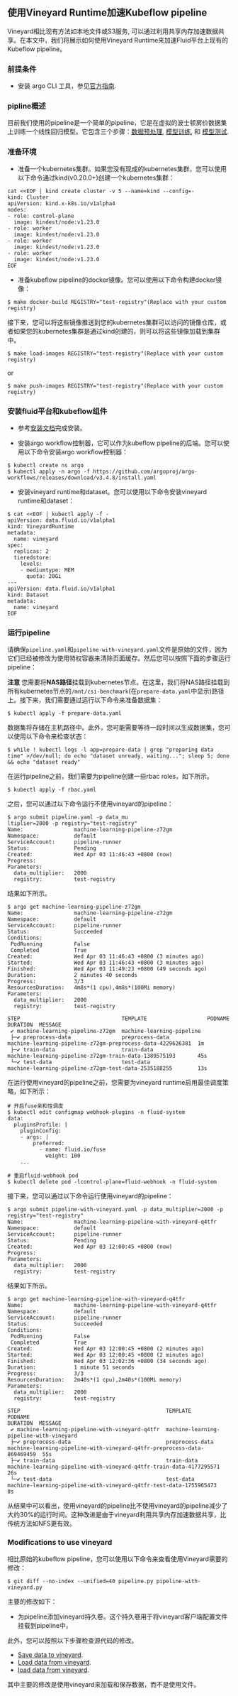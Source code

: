 ## 使用Vineyard Runtime加速Kubeflow pipeline

Vineyard相比现有方法如本地文件或S3服务, 可以通过利用共享内存加速数据共享。在本文中，我们将展示如何使用Vineyard Runtime来加速Fluid平台上现有的Kubeflow pipeline。

### 前提条件

- 安装 argo CLI 工具，参见[官方指南](https://github.com/argoproj/argo-workflows/releases/).

### pipline概述

目前我们使用的pipeline是一个简单的pipeline，它是在虚拟的波士顿房价数据集上训练一个线性回归模型。它包含三个步骤：[数据预处理](./preprocess-data/preprocess-data.y), [模型训练](./train-data/train-data.py), 和 [模型测试](./test-data/test-data.py).


### 准备环境

- 准备一个kubernetes集群。如果您没有现成的kubernetes集群，您可以使用以下命令通过kind(v0.20.0+)创建一个kubernetes集群：

```shell
cat <<EOF | kind create cluster -v 5 --name=kind --config=-
kind: Cluster
apiVersion: kind.x-k8s.io/v1alpha4
nodes:
- role: control-plane
  image: kindest/node:v1.23.0
- role: worker
  image: kindest/node:v1.23.0
- role: worker
  image: kindest/node:v1.23.0
- role: worker
  image: kindest/node:v1.23.0
EOF
```

- 准备kubeflow pipeline的docker镜像。您可以使用以下命令构建docker镜像：

```shell
$ make docker-build REGISTRY="test-registry"(Replace with your custom registry)
```

接下来，您可以将这些镜像推送到您的kubernetes集群可以访问的镜像仓库，或者如果您的kubernetes集群是通过kind创建的，则可以将这些镜像加载到集群中。

```shell
$ make load-images REGISTRY="test-registry"(Replace with your custom registry)
```

or

```shell
$ make push-images REGISTRY="test-registry"(Replace with your custom registry)
```

### 安装fluid平台和kubeflow组件

- 参考[安装文档](../../../userguide/install.md)完成安装。

- 安装argo workflow控制器，它可以作为kubeflow pipeline的后端。您可以使用以下命令安装argo workflow控制器：

```shell
$ kubectl create ns argo
$ kubectl apply -n argo -f https://github.com/argoproj/argo-workflows/releases/download/v3.4.8/install.yaml
```

- 安装vineyard runtime和dataset。您可以使用以下命令安装vineyard runtime和dataset：

```shell
$ cat <<EOF | kubectl apply -f -
apiVersion: data.fluid.io/v1alpha1
kind: VineyardRuntime
metadata:
  name: vineyard
spec:
  replicas: 2
  tieredstore:
    levels:
    - mediumtype: MEM
      quota: 20Gi
---
apiVersion: data.fluid.io/v1alpha1
kind: Dataset
metadata:
  name: vineyard
EOF
```

### 运行pipeline

请确保`pipeline.yaml`和`pipeline-with-vineyard.yaml`文件是原始的文件，因为它们已经被修改为使用特权容器来清除页面缓存。然后您可以按照下面的步骤运行pipeline：

**注意** 您需要将**NAS路径**挂载到kubernetes节点。在这里，我们将NAS路径挂载到所有kubernetes节点的`/mnt/csi-benchmark`(在`prepare-data.yaml`中显示)路径上。接下来，我们需要通过运行以下命令来准备数据集：

```shell
$ kubectl apply -f prepare-data.yaml
```

数据集将存储在主机路径中。此外，您可能需要等待一段时间以生成数据集，您可以使用以下命令来检查状态：

```shell
$ while ! kubectl logs -l app=prepare-data | grep "preparing data time" >/dev/null; do echo "dataset unready, waiting..."; sleep 5; done && echo "dataset ready"
```

在运行pipeline之前，我们需要为pipeline创建一些rbac roles，如下所示。

```shell
$ kubectl apply -f rbac.yaml
```

之后，您可以通过以下命令运行不使用vineyard的pipeline：

```shell
$ argo submit pipeline.yaml -p data_mu
ltiplier=2000 -p registry="test-registry" 
Name:                machine-learning-pipeline-z72gm
Namespace:           default
ServiceAccount:      pipeline-runner
Status:              Pending
Created:             Wed Apr 03 11:46:43 +0800 (now)
Progress:            
Parameters:          
  data_multiplier:   2000
  registry:          test-registry
```

结果如下所示。

```shell
$ argo get machine-learning-pipeline-z72gm                                           
Name:                machine-learning-pipeline-z72gm
Namespace:           default
ServiceAccount:      pipeline-runner
Status:              Succeeded
Conditions:          
 PodRunning          False
 Completed           True
Created:             Wed Apr 03 11:46:43 +0800 (3 minutes ago)
Started:             Wed Apr 03 11:46:43 +0800 (3 minutes ago)
Finished:            Wed Apr 03 11:49:23 +0800 (49 seconds ago)
Duration:            2 minutes 40 seconds
Progress:            3/3
ResourcesDuration:   4m8s*(1 cpu),4m8s*(100Mi memory)
Parameters:          
  data_multiplier:   2000
  registry:          test-registry

STEP                                TEMPLATE                   PODNAME                                                     DURATION  MESSAGE
 ✔ machine-learning-pipeline-z72gm  machine-learning-pipeline                                                                          
 ├─✔ preprocess-data                preprocess-data            machine-learning-pipeline-z72gm-preprocess-data-4229626381  1m          
 ├─✔ train-data                     train-data                 machine-learning-pipeline-z72gm-train-data-1389575193       45s         
 └─✔ test-data                      test-data                  machine-learning-pipeline-z72gm-test-data-2535188255        13s
```

在运行使用vineyard的pipeline之前，您需要为vineyard runtime启用最佳调度策略，如下所示：

```shell
# 开启fuse亲和性调度
$ kubectl edit configmap webhook-plugins -n fluid-system
data:
  pluginsProfile: |
    pluginConfig:
    - args: |
        preferred:
          - name: fluid.io/fuse
            weight: 100
    ...

# 重启fluid-webhook pod
$ kubectl delete pod -lcontrol-plane=fluid-webhook -n fluid-system
```

接下来，您可以通过以下命令运行使用vineyard的pipeline：

```shell
$ argo submit pipeline-with-vineyard.yaml -p data_multiplier=2000 -p registry="test-registry"
Name:                machine-learning-pipeline-with-vineyard-q4tfr
Namespace:           default
ServiceAccount:      pipeline-runner
Status:              Pending
Created:             Wed Apr 03 12:00:45 +0800 (now)
Progress:            
Parameters:          
  data_multiplier:   2000
  registry:          test-registry
```

结果如下所示。

```shell
$ argo get machine-learning-pipeline-with-vineyard-q4tfr                               
Name:                machine-learning-pipeline-with-vineyard-q4tfr
Namespace:           default
ServiceAccount:      pipeline-runner
Status:              Succeeded
Conditions:          
 PodRunning          False
 Completed           True
Created:             Wed Apr 03 12:00:45 +0800 (2 minutes ago)
Started:             Wed Apr 03 12:00:45 +0800 (2 minutes ago)
Finished:            Wed Apr 03 12:02:36 +0800 (34 seconds ago)
Duration:            1 minute 51 seconds
Progress:            3/3
ResourcesDuration:   2m40s*(1 cpu),2m40s*(100Mi memory)
Parameters:          
  data_multiplier:   2000
  registry:          test-registry

STEP                                              TEMPLATE                                 PODNAME                                                                  DURATION  MESSAGE
 ✔ machine-learning-pipeline-with-vineyard-q4tfr  machine-learning-pipeline-with-vineyard                                                                                       
 ├─✔ preprocess-data                              preprocess-data                          machine-learning-pipeline-with-vineyard-q4tfr-preprocess-data-869469459  55s         
 ├─✔ train-data                                   train-data                               machine-learning-pipeline-with-vineyard-q4tfr-train-data-4177295571      26s         
 └─✔ test-data                                    test-data                                machine-learning-pipeline-with-vineyard-q4tfr-test-data-1755965473       8s
```

从结果中可以看出，使用vineyard的pipeline比不使用vineyard的pipeline减少了大约30%的运行时间。这种改进是由于vineyard利用共享内存加速数据共享，比传统方法如NFS更有效。

### Modifications to use vineyard

相比原始的kubeflow pipeline，您可以使用以下命令来查看使用Vineyard需要的修改：

```shell
$ git diff --no-index --unified=40 pipeline.py pipeline-with-vineyard.py
```

主要的修改如下：
- 为pipeline添加vineyard持久卷。这个持久卷用于将vineyard客户端配置文件挂载到pipeline中。

此外，您可以按照以下步骤检查源代码的修改。

- [Save data to vineyard](./preprocess-data/preprocess-data.py#L32-L35).
- [Load data from vineyard](./train-data/train-data.py#L15-L16).
- [load data from vineyard](./test-data/test-data.py#L14-L15).

其中主要的修改是使用vineyard来加载和保存数据，而不是使用文件。

